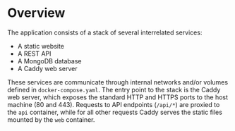 # Overview

The application consists of a stack of several interrelated services:
- A static website
- A REST API
- A MongoDB database
- A Caddy web server

These services are communicate through internal networks and/or volumes defined in `docker-compose.yaml`. The entry point to the stack is the Caddy web server, which exposes the standard HTTP and HTTPS ports to the host machine (80 and 443). Requests to API endpoints (`/api/*`) are proxied to the `api` container, while for all other requests Caddy serves the static files mounted by the `web` container.